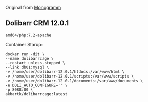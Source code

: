 Original from [Monogramm](https://github.com/Monogramm/docker-dolibarr)

## Dolibarr CRM 12.0.1
`amd64/php:7.2-apache`

Container Starup:
```
docker run -dit \
--name dolibarrcage \
--restart unless-stopped \
--link db01:mysql \
-v /home/user/dolibarr-12.0.1/htdocs:/var/www/html \
-v /home/user/dolibarr-12.0.1/scripts:/var/www/scripts \
-v /home/user/dolibarr-12.0.1/documents:/var/www/documents \
-e DOLI_AUTO_CONFIGURE='' \
-p 8088:80 \
akbartk/dolibarrcage:latest
```